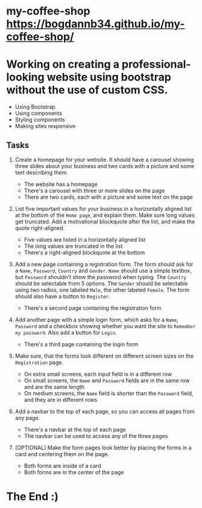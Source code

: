 # my-coffee-shop  https://bogdannb34.github.io/my-coffee-shop/

# Working on creating a professional-looking website using bootstrap without the use of custom CSS.

- Using Bootstrap
- Using components
- Styling components
- Making sites responsive

## Tasks

1. Create a homepage for your website. It should have a carousel showing three slides about your business and two cards with a picture and some text describing them.

   - The website has a homepage
   - There's a carousel with three or more slides on the page
   - There are two cards, each with a picture and some text on the page

2. List five important values for your business in a horizontally aligned list at the bottom of the `Home page`, and explain them. Make sure long values get truncated. Add a motivational blockquote after the list, and make the quote right-aligned.

   - Five values are listed in a horizontally aligned list
   - The long values are truncated in the list
   - There's a right-aligned blockquote at the bottom

3. Add a new page containing a registration form. The form should ask for a `Name`, `Password`, `Country` and `Gender`. `Name` should use a simple textbox, but `Password` shouldn't show the password when typing. The `Country` should be selectable from 5 options. The `Gender` should be selectable using two radios, one labeled `Male`, the other labeled `Female`. The form should also have a button to `Register`.

   - There's a second page containing the registration form

4. Add another page with a simple login form, which asks for a `Name`, `Password` and a checkbox showing whether you want the site to `Remember my password`. Also add a button for `Login`.

   - There's a third page containing the login form

5. Make sure, that the forms look different on different screen sizes on the `Registration` page.

   - On extra small screens, each input field is in a different row
   - On small screens, the `Name` and `Password` fields are in the same row and are the same length
   - On medium screens, the `Name` field is shorter than the `Password` field, and they are in different rows

6. Add a navbar to the top of each page, so you can access all pages from any page.

   - There's a navbar at the top of each page
   - The navbar can be used to access any of the three pages

7. [OPTIONAL] Make the form pages look better by placing the forms in a card and centering them on the page.
   - Both forms are inside of a card
   - Both forms are in the center of the page

# The End :)
